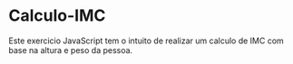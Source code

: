 # Calculo-IMC
Este exercicio JavaScript tem o intuito de realizar um calculo de IMC com base na altura e peso da pessoa.
